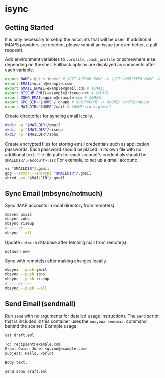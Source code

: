 # isync

## Getting Started

It is only necessary to setup the accounts that will be used. If additional
IMAPS providers are needed, please submit an issue (or even better, a pull
request).

Add environment variables to `.profile`, `.bash_profile` or somewhere else
depending on the shell. Fallback options are displayed as comments after each
variable.

```sh
export NAME='Quinn Jones' # $GIT_AUTHOR_NAME -> $GIT_COMMITTER_NAME -> $(whoami)
export EMAIL=quinn@example.com
export GMAIL_EMAIL=example@gmail.com # $EMAIL
export RISEUP_EMAIL=example@riseup.net # $EMAIL
export ZOHO_EMAIL=quinn@example.com # $EMAIL
export GPG_DIR="$HOME"/.gnupg # $GNUPGHOME -> $HOME/.config/gnupg
export MAILDIR="$HOME"/mail # $HOME/.config/mail
```

Create directories for syncing email locally.

```sh
mkdir -p "$MAILDIR"/gmail
mkdir -p "$MAILDIR"/riseup
mkdir -p "$MAILDIR"/zoho
```

Create encrypted files for storing email credentials such as application
passwords. Each password should be placed in its own file with no additional
text. The file path for each account's credentials should be
`$MAILDIR/.<account>.asc` For example, to set up a gmail account:

```sh
vi "$MAILDIR"/.gmail
gpg --armor --encrypt "$MAILDIR"/.gmail
shred -zu "$MAILDIR"/.gmail
```

## Sync Email (mbsync/notmuch)

Sync IMAP accounts in local directory from remote(s).

```sh
mbsync gmail
mbsync zoho
mbsync riseup
# --- or ---
mbsync --all
```

Update `notmuch` database after fetching mail from remote(s).

```sh
notmuch new
```

Sync with remote(s) after making changes locally.

```sh
mbsync --push gmail
mbsync --push zoho
mbsync --push riseup
# --- or ---
mbsync --push --all
```

## Send Email (sendmail)

Run `send` with no arguments for detailed usage instructions. The `send` script
that is included in this container uses the `busybox sendmail` command behind
the scenes. Example usage:

```sh
cat draft.eml
```

```txt
To: recipient@example.com
From: Quinn Jones <quinn@example.com>
Subject: Hello, world!

Body text.
```

```sh
send zoho draft.eml
```
